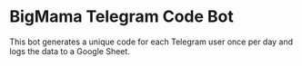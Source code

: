 # BigMama Telegram Code Bot

This bot generates a unique code for each Telegram user once per day and logs the data to a Google Sheet.
